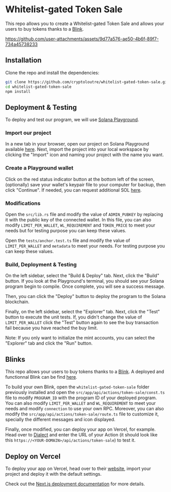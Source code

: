 # Whitelist-gated Token Sale
This repo allows you to create a Whitelist-gated Token Sale and allows your users to buy tokens thanks to a [Blink](https://solana.com/fr/docs/advanced/actions).

https://github.com/user-attachments/assets/9d77a576-ae50-4b6f-89f7-734a45738233

## Installation

Clone the repo and install the dependencies:

```bash
git clone https://github.com/cryptoloutre/whitelist-gated-token-sale.git
cd whitelist-gated-token-sale
npm install
```

## Deployment & Testing

To deploy and test our program, we will use [Solana Playground](https://beta.solpg.io/).

### Import our project

In a new tab in your browser, open our project on Solana Playground available [here](https://beta.solpg.io/6692cda0cffcf4b13384d235).
Next, import the project into your local workspace by clicking the "Import" icon and naming your project with the name you want.

### Create a Playground wallet

Click on the red status indicator button at the bottom left of the screen, (optionally) save your wallet's keypair file to your computer for backup, then click "Continue".
If needed, you can request additional SOL [here](https://faucet.solana.com/).

### Modifications

Open the `src/lib.rs` file and modify the value of `ADMIN_PUBKEY` by replacing it with the public key of the connected wallet. In this file, you can also modify `LIMIT_PER_WALLET`, `WL_REQUIREMENT` and `TOKEN_PRICE` to meet your needs but for testing purpose you can keep these values.

Open the `tests/anchor.test.ts` file and modify the value of `LIMIT_PER_WALLET` and `metadata` to meet your needs. For testing purpose you can keep these values.

### Build, Deployment & Testing

On the left sidebar, select the "Build & Deploy" tab. Next, click the "Build" button. If you look at the Playground's terminal, you should see your Solana program begin to compile. Once complete, you will see a success message.

Then, you can click the "Deploy" button to deploy the program to the Solana blockchain.

Finally, on the left sidebar, select the "Explorer" tab. Next, click the "Test" button to execute the unit tests. If, you didn't change the value of `LIMIT_PER_WALLET` click the "Test" button again to see the buy transaction fail because you have reached the buy limit.

Note: If you only want to initialize the mint accounts, you can select the "Explorer" tab and click the "Run" button.


## Blinks

This repo allows your users to buy tokens thanks to a [Blink](https://solana.com/fr/docs/advanced/actions). A deployed and functionnal Blink can be find [here](https://dial.to/devnet?action=solana-action%3Ahttps%3A%2F%2Fwhitelist-gated-token-sale.vercel.app%2Fapi%2Factions%2Ftoken-sale).

To build your own Blink, open the `whitelist-gated-token-sale` folder previously installed and open the `src/app/api/actions/token-sale/const.ts` file to modify `PROGRAM_ID` with the program ID of your deployed program. You can also modify `LIMIT_PER_WALLET` and `WL_REQUIREMENT` to meet your needs and modify `connection` to use your own RPC. Moreover, you can also modify the `src/app/api/actions/token-sale/route.ts` file to customize it, specially the different messages and icon displayed.

Finally, once modified, you can deploy your app on Vercel, for example. Head over to [Dialect](https://dial.to/devnet) and enter the URL of your Action (it should look like this `https://<YOUR-DOMAIN>/api/actions/token-sale`) to test it.

## Deploy on Vercel

To deploy your app on Vercel, head over to their [website](https://vercel.com/), import your project and deploy it with the default settings.

Check out the [Next.js deployment documentation](https://nextjs.org/docs/deployment) for more details.
